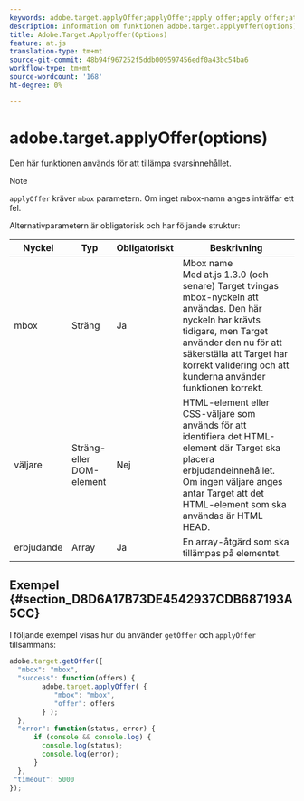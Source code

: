 ```yaml
---
keywords: adobe.target.applyOffer;applyOffer;apply offer;apply offer;at.js;functions;function
description: Information om funktionen adobe.target.applyOffer(options) för JavaScript-biblioteket i Adobe Target at.js.
title: Adobe.Target.Applyoffer(Options)
feature: at.js
translation-type: tm+mt
source-git-commit: 48b94f967252f5ddb009597456edf0a43bc54ba6
workflow-type: tm+mt
source-wordcount: '168'
ht-degree: 0%

---
```



# adobe.target.applyOffer(options)

Den här funktionen används för att tillämpa svarsinnehållet.

>[!NOTE]
>
>`applyOffer` kräver  `mbox` parametern. Om inget mbox-namn anges inträffar ett fel.

Alternativparametern är obligatorisk och har följande struktur:

| Nyckel | Typ | Obligatoriskt | Beskrivning |
|--- |--- |--- |--- |
| mbox | Sträng | Ja | Mbox name<br>Med at.js 1.3.0 (och senare) Target tvingas mbox-nyckeln att användas. Den här nyckeln har krävts tidigare, men Target använder den nu för att säkerställa att Target har korrekt validering och att kunderna använder funktionen korrekt. |
| väljare | Sträng- eller DOM-element | Nej | HTML-element eller CSS-väljare som används för att identifiera det HTML-element där Target ska placera erbjudandeinnehållet. Om ingen väljare anges antar Target att det HTML-element som ska användas är HTML HEAD. |
| erbjudande | Array | Ja | En array-åtgärd som ska tillämpas på elementet. |

## Exempel {#section_D8D6A17B73DE4542937CDB687193A5CC}

I följande exempel visas hur du använder `getOffer` och `applyOffer` tillsammans:

```javascript
adobe.target.getOffer({   
  "mbox": "mbox",   
  "success": function(offers) {           
        adobe.target.applyOffer( {  
           "mbox": "mbox", 
           "offer": offers  
        } ); 
  },   
  "error": function(status, error) {           
      if (console && console.log) { 
        console.log(status); 
        console.log(error); 
      } 
  }, 
 "timeout": 5000 
}); 
```
